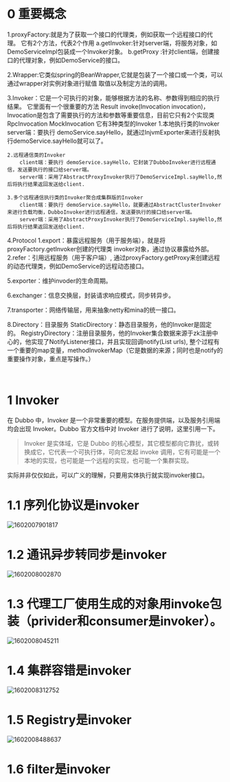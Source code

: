 # 0 重要概念

1.proxyFactory:就是为了获取一个接口的代理类，例如获取一个远程接口的代理。
它有2个方法，代表2个作用
  a.getInvoker:针对server端，将服务对象，如DemoServiceImpl包装成一个Invoker对象。
  b.getProxy  :针对client端，创建接口的代理对象，例如DemoService的接口。

2.Wrapper:它类似spring的BeanWrapper,它就是包装了一个接口或一个类，可以通过wrapper对实例对象进行赋值 取值以及制定方法的调用。

3.Invoker：它是一个可执行的对象，能够根据方法的名称、参数得到相应的执行结果。
       它里面有一个很重要的方法 Result invoke(Invocation invocation)，
  Invocation是包含了需要执行的方法和参数等重要信息，目前它只有2个实现类RpcInvocation MockInvocation
      它有3种类型的Invoker
    1.本地执行类的Invoker
    	server端：要执行 demoService.sayHello，就通过InjvmExporter来进行反射执行demoService.sayHello就可以了。
    	
    2.远程通信类的Invoker
        client端：要执行 demoService.sayHello，它封装了DubboInvoker进行远程通信，发送要执行的接口给server端。
        server端：采用了AbstractProxyInvoker执行了DemoServiceImpl.sayHello,然后将执行结果返回发送给client.
        
    3.多个远程通信执行类的Invoker聚合成集群版的Invoker
        client端：要执行 demoService.sayHello，就要通过AbstractClusterInvoker来进行负载均衡，DubboInvoker进行远程通信，发送要执行的接口给server端。
        server端：采用了AbstractProxyInvoker执行了DemoServiceImpl.sayHello,然后将执行结果返回发送给client.

4.Protocol
  1.export：暴露远程服务（用于服务端），就是将proxyFactory.getInvoker创建的代理类 invoker对象，通过协议暴露给外部。
  2.refer：引用远程服务（用于客户端）, 通过proxyFactory.getProxy来创建远程的动态代理类，例如DemoService的远程动态接口。

5.exporter：维护invoder的生命周期。

6.exchanger：信息交换层，封装请求响应模式，同步转异步。

7.transporter：网络传输层，用来抽象netty和mina的统一接口。

8.Directory：目录服务
  StaticDirectory：静态目录服务，他的Invoker是固定的。
  RegistryDirectory：注册目录服务，他的Invoker集合数据来源于zk注册中心的，他实现了NotifyListener接口，并且实现回调notify(List<URL> urls),
                                                           整个过程有一个重要的map变量，methodInvokerMap（它是数据的来源；同时也是notify的重要操作对象，重点是写操作。）

​                                                           

# 1 Invoker

在 Dubbo 中，Invoker 是一个非常重要的模型。在服务提供端，以及服务引用端均会出现 Invoker。Dubbo 官方文档中对 Invoker 进行了说明，这里引用一下。

> Invoker 是实体域，它是 Dubbo 的核心模型，其它模型都向它靠扰，或转换成它，它代表一个可执行体，可向它发起 invoke 调用，它有可能是一个本地的实现，也可能是一个远程的实现，也可能一个集群实现。

实际并非仅仅如此，可以广义的理解，只要用实体执行就实现invoker接口。

# 1.1 序列化协议是invoker



![1602007901817](C:\Users\chen\AppData\Roaming\Typora\typora-user-images\1602007901817.png)



# 1.2 通讯异步转同步是invoker

![1602008002870](C:\Users\chen\AppData\Roaming\Typora\typora-user-images\1602008002870.png)







# 1.3 代理工厂使用生成的对象用invoke包装（privider和consumer是invoker）。

![1602008045211](C:\Users\chen\AppData\Roaming\Typora\typora-user-images\1602008045211.png)







# 1.4 集群容错是invoker

![1602008312752](C:\Users\chen\AppData\Roaming\Typora\typora-user-images\1602008312752.png) 

# 1.5 Registry是invoker





![1602008488637](C:\Users\chen\AppData\Roaming\Typora\typora-user-images\1602008488637.png)

# 1.6 filter是invoker






​       
​       
